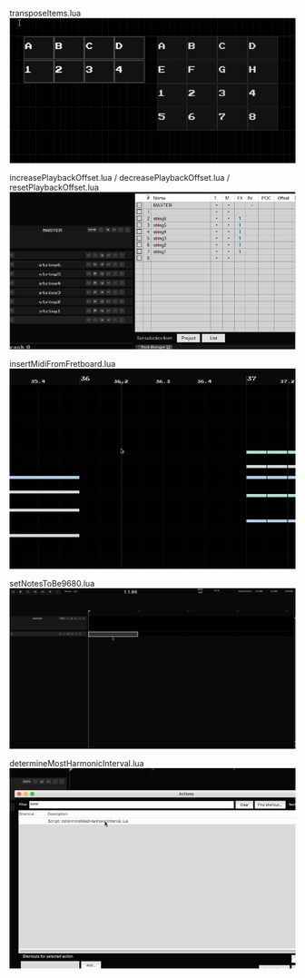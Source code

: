 transposeItems.lua
![transposeItems](transposeItems.gif)

increasePlaybackOffset.lua / decreasePlaybackOffset.lua / resetPlaybackOffset.lua
![playbackOffsetStrumming](playbackOffsetStrumming/playbackOffsetStrumming.gif)

insertMidiFromFretboard.lua
![insertMidiFromFretboard](insertMidiFromFretboard.gif)

setNotesToBe9680.lua
![setNotesToBe9680](setNotesToBe9680.gif)

determineMostHarmonicInterval.lua
![determineMostHarmonicInterval](determineMostHarmonicInterval.gif)

